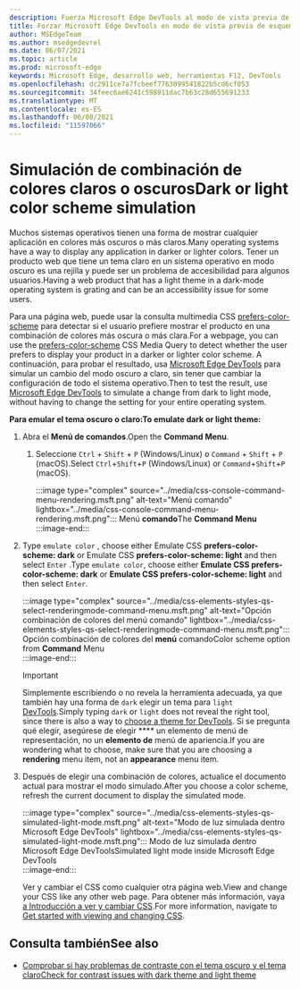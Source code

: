 ```yaml
---
description: Fuerza Microsoft Edge DevTools al modo de vista previa de esquema de color.
title: Forzar Microsoft Edge DevTools en modo de vista previa de esquema de color (CSS prefiere combinación de colores)
author: MSEdgeTeam
ms.author: msedgedevrel
ms.date: 06/07/2021
ms.topic: article
ms.prod: microsoft-edge
keywords: Microsoft Edge, desarrollo web, herramientas F12, DevTools
ms.openlocfilehash: dc2911ce7a7fcbeef7763099541822b5cd6cf053
ms.sourcegitcommit: 34feec6ae6241c598911dac7b63c28d655691233
ms.translationtype: MT
ms.contentlocale: es-ES
ms.lasthandoff: 06/08/2021
ms.locfileid: "11597066"
---
```

# <a name="dark-or-light-color-scheme-simulation"></a><span data-ttu-id="d646f-104">Simulación de combinación de colores claros o oscuros</span><span class="sxs-lookup"><span data-stu-id="d646f-104">Dark or light color scheme simulation</span></span>  

<span data-ttu-id="d646f-105">Muchos sistemas operativos tienen una forma de mostrar cualquier aplicación en colores más oscuros o más claros.</span><span class="sxs-lookup"><span data-stu-id="d646f-105">Many operating systems have a way to display any application in darker or lighter colors.</span></span>  <span data-ttu-id="d646f-106">Tener un producto web que tiene un tema claro en un sistema operativo en modo oscuro es una rejilla y puede ser un problema de accesibilidad para algunos usuarios.</span><span class="sxs-lookup"><span data-stu-id="d646f-106">Having a web product that has a light theme in a dark-mode operating system is grating and can be an accessibility issue for some users.</span></span>  

<span data-ttu-id="d646f-107">Para una página web, puede usar la consulta multimedia CSS [prefers-color-scheme][MDNPrefersColorScheme] para detectar si el usuario prefiere mostrar el producto en una combinación de colores más oscura o más clara.</span><span class="sxs-lookup"><span data-stu-id="d646f-107">For a webpage, you can use the [prefers-color-scheme][MDNPrefersColorScheme] CSS Media Query to detect whether the user prefers to display your product in a darker or lighter color scheme.</span></span>  <span data-ttu-id="d646f-108">A continuación, para probar el resultado, usa [Microsoft Edge DevTools][DevtoolsIndex] para simular un cambio del modo oscuro a claro, sin tener que cambiar la configuración de todo el sistema operativo.</span><span class="sxs-lookup"><span data-stu-id="d646f-108">Then to test the result, use [Microsoft Edge DevTools][DevtoolsIndex] to simulate a change from dark to light mode, without having to change the setting for your entire operating system.</span></span>  

**<span data-ttu-id="d646f-109">Para emular el tema oscuro o claro:</span><span class="sxs-lookup"><span data-stu-id="d646f-109">To emulate dark or light theme:</span></span>**

1.  <span data-ttu-id="d646f-110">Abra el **Menú de comandos**.</span><span class="sxs-lookup"><span data-stu-id="d646f-110">Open the **Command Menu**.</span></span>  
    1.  <span data-ttu-id="d646f-111">Seleccione `Ctrl` + `Shift` + `P` \(Windows/Linux\) o `Command` + `Shift` + `P` \(macOS\).</span><span class="sxs-lookup"><span data-stu-id="d646f-111">Select `Ctrl`+`Shift`+`P` \(Windows/Linux\) or `Command`+`Shift`+`P` \(macOS\).</span></span>  
        
        :::image type="complex" source="../media/css-console-command-menu-rendering.msft.png" alt-text="Menú comando" lightbox="../media/css-console-command-menu-rendering.msft.png":::
           <span data-ttu-id="d646f-113">Menú **comando**</span><span class="sxs-lookup"><span data-stu-id="d646f-113">The **Command Menu**</span></span>  
        :::image-end:::  
        
1.  <span data-ttu-id="d646f-114">Type `emulate color` , choose either Emulate CSS **prefers-color-scheme: dark** or Emulate CSS **prefers-color-scheme: light** and then select `Enter` .</span><span class="sxs-lookup"><span data-stu-id="d646f-114">Type `emulate color`, choose either **Emulate CSS prefers-color-scheme: dark** or **Emulate CSS prefers-color-scheme: light** and then select `Enter`.</span></span>  
    
    :::image type="complex" source="../media/css-elements-styles-qs-select-renderingmode-command-menu.msft.png" alt-text="Opción combinación de colores del menú comando" lightbox="../media/css-elements-styles-qs-select-renderingmode-command-menu.msft.png":::
       <span data-ttu-id="d646f-116">Opción combinación de colores del **menú** comando</span><span class="sxs-lookup"><span data-stu-id="d646f-116">Color scheme option from **Command** Menu</span></span>  
    :::image-end:::  
    
    > [!IMPORTANT]
    > <span data-ttu-id="d646f-117">Simplemente escribiendo o no revela la herramienta adecuada, ya que también hay una forma de `dark` elegir un tema para `light` [DevTools][DevtoolsCustomizeDarkTheme].</span><span class="sxs-lookup"><span data-stu-id="d646f-117">Simply typing `dark` or `light` does not reveal the right tool, since there is also a way to [choose a theme for DevTools][DevtoolsCustomizeDarkTheme].</span></span>  <span data-ttu-id="d646f-118">Si se pregunta qué elegir, asegúrese de elegir \*\*\*\* un elemento de menú de representación, no un **elemento de** menú de apariencia.</span><span class="sxs-lookup"><span data-stu-id="d646f-118">If you are wondering what to choose, make sure that you are choosing a **rendering** menu item, not an **appearance** menu item.</span></span>  

1.  <span data-ttu-id="d646f-119">Después de elegir una combinación de colores, actualice el documento actual para mostrar el modo simulado.</span><span class="sxs-lookup"><span data-stu-id="d646f-119">After you choose a color scheme, refresh the current document to display the simulated mode.</span></span>  
    
    :::image type="complex" source="../media/css-elements-styles-qs-simulated-light-mode.msft.png" alt-text="Modo de luz simulada dentro Microsoft Edge DevTools" lightbox="../media/css-elements-styles-qs-simulated-light-mode.msft.png":::
       <span data-ttu-id="d646f-121">Modo de luz simulada dentro Microsoft Edge DevTools</span><span class="sxs-lookup"><span data-stu-id="d646f-121">Simulated light mode inside Microsoft Edge DevTools</span></span>  
    :::image-end:::  
    
    <span data-ttu-id="d646f-122">Ver y cambiar el CSS como cualquier otra página web.</span><span class="sxs-lookup"><span data-stu-id="d646f-122">View and change your CSS like any other web page.</span></span>  <span data-ttu-id="d646f-123">Para obtener más información, vaya [a Introducción a ver y cambiar CSS][DevtoolsCssIndex].</span><span class="sxs-lookup"><span data-stu-id="d646f-123">For more information, navigate to [Get started with viewing and changing CSS][DevtoolsCssIndex].</span></span>  


## <a name="see-also"></a><span data-ttu-id="d646f-124">Consulta también</span><span class="sxs-lookup"><span data-stu-id="d646f-124">See also</span></span>

* [<span data-ttu-id="d646f-125">Comprobar si hay problemas de contraste con el tema oscuro y el tema claro</span><span class="sxs-lookup"><span data-stu-id="d646f-125">Check for contrast issues with dark theme and light theme</span></span>](test-dark-mode.md)


<!-- links -->  
[DevtoolsIndex]: ../index.md "Microsoft Edge (Chromium) Developer Tools | Microsoft Docs"  
[DevtoolsCustomizeDarkTheme]: ../customize/dark-theme.md "Habilitar tema oscuro en Microsoft Edge DevTools | Microsoft Docs"
[DevtoolsCssIndex]: ../css/index.md "Introducción a la visualización y cambio de css | Microsoft Docs"  
<!-- external links -->
[MDNPrefersColorScheme]: https://developer.mozilla.org/docs/Web/CSS/@media/prefers-color-scheme "prefers-color-scheme | MDN"  
